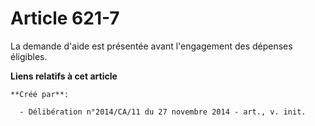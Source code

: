 # Article 621-7

La demande d'aide est présentée avant l'engagement des dépenses éligibles.

**Liens relatifs à cet article**

	**Créé par**:

	  - Délibération n°2014/CA/11 du 27 novembre 2014 - art., v. init.
